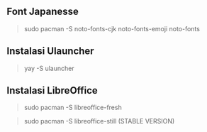## Font Japanesse

> sudo pacman -S noto-fonts-cjk noto-fonts-emoji noto-fonts

## Instalasi Ulauncher

> yay -S ulauncher

## Instalasi LibreOffice

> sudo pacman -S libreoffice-fresh

> sudo pacman -S libreoffice-still
(STABLE VERSION)

